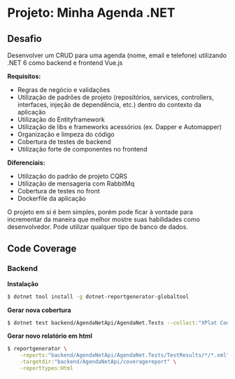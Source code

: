 # Projeto: Minha Agenda .NET

## Desafio 

Desenvolver um CRUD para uma agenda (nome, email e telefone) utilizando .NET 6 como backend e frontend Vue.js

**Requisitos:**
- Regras de negócio e validações
- Utilização de padrões de projeto (repositórios, services, controllers, interfaces, injeção de dependência, etc.) dentro do contexto da aplicação
- Utilização do Entityframework
- Utilização de libs e frameworks acessórios (ex. Dapper e Automapper)
- Organização e limpeza do código
- Cobertura de testes de backend
- Utilização forte de componentes no frontend

**Diferenciais:**
- Utilização do padrão de projeto CQRS
- Utilização de mensageria com RabbitMq
- Cobertura de testes no front
- Dockerfile da aplicação

O projeto em si é bem simples, porém pode ficar à vontade para incrementar da maneira que melhor mostre suas habilidades como desenvolvedor. Pode utilizar qualquer tipo de banco de dados.


## Code Coverage

### Backend
**Instalação**
```bash
$ dotnet tool install -g dotnet-reportgenerator-globaltool
```

**Gerar nova cobertura**
```bash
$ dotnet test backend/AgendaNetApi/AgendaNet.Tests --collect:"XPlat Code Coverage"
```

**Gerar novo relatório em html**
```bash
$ reportgenerator \
    -reports:"backend/AgendaNetApi/AgendaNet.Tests/TestResults/*/*.xml" \
    -targetdir:"backend/AgendaNetApi/coveragereport" \
    -reporttypes:Html
```
